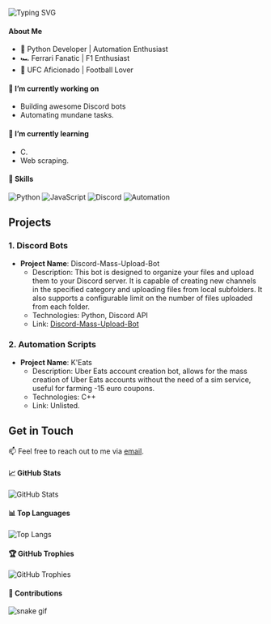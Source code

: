 ![Typing SVG](https://readme-typing-svg.herokuapp.com/?lines=Welcome+to+Ilaf's+Den!👋)

#### About Me
- 🚀 Python Developer | Automation Enthusiast
- 🏎️ Ferrari Fanatic | F1 Enthusiast
- 👊 UFC Aficionado | Football Lover

#### 🔭 I’m currently working on
- Building awesome Discord bots
- Automating mundane tasks.

#### 🌱 I’m currently learning
- C.
- Web scraping.

#### 💼 Skills
![Python](https://img.shields.io/badge/-Python-3776AB?logo=python&logoColor=white)
![JavaScript](https://img.shields.io/badge/-JavaScript-F7DF1E?logo=javascript&logoColor=black)
![Discord](https://img.shields.io/badge/-Discord-5865F2?logo=discord&logoColor=white)
![Automation](https://img.shields.io/badge/-Automation-008080)

## Projects
### 1. Discord Bots
- **Project Name**: Discord-Mass-Upload-Bot
  - Description: This bot is designed to organize your files and upload them to your Discord server. It is capable of creating new channels in the specified category and uploading files from local subfolders. It also supports a configurable limit on the number of files uploaded from each folder.
  - Technologies: Python, Discord API
  - Link: [Discord-Mass-Upload-Bot](https://github.com/KazuInTheStu/Discord-Mass-Upload-Bot)

### 2. Automation Scripts
- **Project Name**: K'Eats
  - Description: Uber Eats account creation bot, allows for the mass creation of Uber Eats accounts without the need of a sim service, useful for farming -15 euro coupons.
  - Technologies: C++
  - Link: Unlisted.

## Get in Touch
📫 Feel free to reach out to me via [email](mailto:kazu@kazu-eats.store).

#### 📈 GitHub Stats
![GitHub Stats](https://github-readme-stats.vercel.app/api?username=beepboopilaamari&show_icons=true)

#### 📊 Top Languages
![Top Langs](https://github-readme-stats.vercel.app/api/top-langs/?username=beepboopilaamari)

#### 🏆 GitHub Trophies
![GitHub Trophies](https://github-profile-trophy.vercel.app/?username=beepboopilaamari)

#### 🐍 Contributions
![snake gif](https://github.com/yourusername/beepboopilaamari/blob/output/github-contribution-grid-snake.gif)
